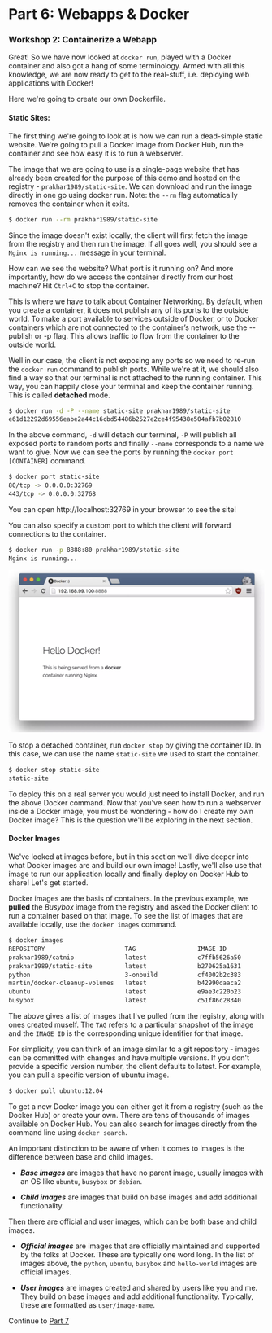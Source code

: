 # Part 6: Webapps & Docker

### Workshop 2: Containerize a Webapp

Great! So we have now looked at `docker run`, played with a Docker container and also got a hang of some terminology. Armed with all this knowledge, we are now ready to get to the real-stuff, i.e. deploying web applications with Docker!

Here we're going to create our own Dockerfile.

#### Static Sites:

The first thing we're going to look at is how we can run a dead-simple static website. We're going to pull a Docker image from Docker Hub, run the container and see how easy it is to run a webserver.

The image that we are going to use is a single-page website that has already been created for the purpose of this demo and hosted on the registry - `prakhar1989/static-site`. We can download and run the image directly in one go using docker run. Note: the `--rm` flag automatically removes the container when it exits.

```bash
$ docker run --rm prakhar1989/static-site
```

Since the image doesn't exist locally, the client will first fetch the image from the registry and then run the image. If all goes well, you should see a `Nginx is running...` message in your terminal.

How can we see the website? What port is it running on? And more importantly, how do we access the container directly from our host machine? Hit `Ctrl+C` to stop the container. 

This is where we have to talk about Container Networking. By default, when you create a container, it does not publish any of its ports to the outside world. To make a port available to services outside of Docker, or to Docker containers which are not connected to the container’s network, use the --publish or -p flag. This allows traffic to flow from the container to the outside world.

Well in our case, the client is not exposing any ports so we need to re-run the `docker run` command to publish ports. While we're at it, we should also find a way so that our terminal is not attached to the running container. This way, you can happily close your terminal and keep the container running. This is called __detached__ mode.

```bash
$ docker run -d -P --name static-site prakhar1989/static-site
e61d12292d69556eabe2a44c16cbd54486b2527e2ce4f95438e504afb7b02810
```

In the above command, `-d` will detach our terminal, `-P` will publish all exposed ports to random ports and finally `--name` corresponds to a name we want to give. Now we can see the ports by running the `docker port [CONTAINER]` command.

```bash
$ docker port static-site
80/tcp -> 0.0.0.0:32769
443/tcp -> 0.0.0.0:32768
```

You can open http://localhost:32769 in your browser to see the site!

You can also specify a custom port to which the client will forward connections to the container.

```bash
$ docker run -p 8888:80 prakhar1989/static-site
Nginx is running...
```
![alt text](../../InstructorNotes/Images/static.png)

To stop a detached container, run `docker stop` by giving the container ID. In this case, we can use the name `static-site` we used to start the container.

```bash
$ docker stop static-site
static-site
```

To deploy this on a real server you would just need to install Docker, and run the above Docker command. Now that you've seen how to run a webserver inside a Docker image, you must be wondering - how do I create my own Docker image? This is the question we'll be exploring in the next section.

#### Docker Images

We've looked at images before, but in this section we'll dive deeper into what Docker images are and build our own image! Lastly, we'll also use that image to run our application locally and finally deploy on Docker Hub to share! Let's get started.


Docker images are the basis of containers. In the previous example, we __pulled__ the _Busybox_ image from the registry and asked the Docker client to run a container based on that image. To see the list of images that are available locally, use the `docker images` command.

```bash
$ docker images
REPOSITORY                      TAG                 IMAGE ID            CREATED             VIRTUAL SIZE
prakhar1989/catnip              latest              c7ffb5626a50        2 hours ago         697.9 MB
prakhar1989/static-site         latest              b270625a1631        21 hours ago        133.9 MB
python                          3-onbuild           cf4002b2c383        5 days ago          688.8 MB
martin/docker-cleanup-volumes   latest              b42990daaca2        7 weeks ago         22.14 MB
ubuntu                          latest              e9ae3c220b23        7 weeks ago         187.9 MB
busybox                         latest              c51f86c28340        9 weeks ago         1.109 MB
```

The above gives a list of images that I've pulled from the registry, along with ones created muself. The `TAG` refers to a particular snapshot of the image and the `IMAGE ID` is the corresponding unique identifier for that image.

For simplicity, you can think of an image similar to a git repository - images can be committed with changes and have multiple versions. If you don't provide a specific version number, the client defaults to latest. For example, you can pull a specific version of ubuntu image.

```bash
$ docker pull ubuntu:12.04
```

To get a new Docker image you can either get it from a registry (such as the Docker Hub) or create your own. There are tens of thousands of images available on Docker Hub. You can also search for images directly from the command line using `docker search`.

An important distinction to be aware of when it comes to images is the difference between base and child images.

* ___Base images___ are images that have no parent image, usually images with an OS like `ubuntu`, `busybox` or `debian`.

* ___Child images___ are images that build on base images and add additional functionality.

Then there are official and user images, which can be both base and child images.

* ___Official images___ are images that are officially maintained and supported by the folks at Docker. These are typically one word long. In the list of images above, the `python`, `ubuntu`, `busybox` and `hello-world` images are official images.

* ___User images___ are images created and shared by users like you and me. They build on base images and add additional functionality. Typically, these are formatted as `user/image-name`.

Continue to [Part 7](Dockerfiles.md)

